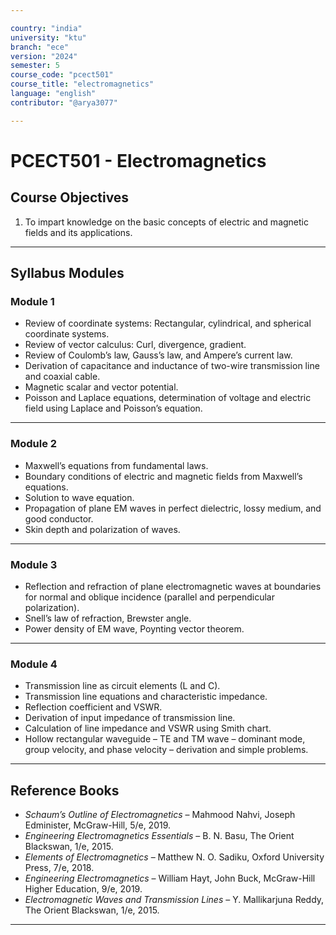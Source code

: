 ```yaml
---

country: "india"
university: "ktu"
branch: "ece"
version: "2024"
semester: 5
course_code: "pcect501"
course_title: "electromagnetics"
language: "english"
contributor: "@arya3077"

---
```


# PCECT501 - Electromagnetics

## Course Objectives

1. To impart knowledge on the basic concepts of electric and magnetic fields and its applications.

---

## Syllabus Modules

### Module 1
- Review of coordinate systems: Rectangular, cylindrical, and spherical coordinate systems.  
- Review of vector calculus: Curl, divergence, gradient.  
- Review of Coulomb’s law, Gauss’s law, and Ampere’s current law.  
- Derivation of capacitance and inductance of two-wire transmission line and coaxial cable.  
- Magnetic scalar and vector potential.  
- Poisson and Laplace equations, determination of voltage and electric field using Laplace and Poisson’s equation.  

---

### Module 2
- Maxwell’s equations from fundamental laws.  
- Boundary conditions of electric and magnetic fields from Maxwell’s equations.  
- Solution to wave equation.  
- Propagation of plane EM waves in perfect dielectric, lossy medium, and good conductor.  
- Skin depth and polarization of waves.  

---

### Module 3
- Reflection and refraction of plane electromagnetic waves at boundaries for normal and oblique incidence (parallel and perpendicular polarization).  
- Snell’s law of refraction, Brewster angle.  
- Power density of EM wave, Poynting vector theorem.  

---

### Module 4
- Transmission line as circuit elements (L and C).  
- Transmission line equations and characteristic impedance.  
- Reflection coefficient and VSWR.  
- Derivation of input impedance of transmission line.  
- Calculation of line impedance and VSWR using Smith chart.  
- Hollow rectangular waveguide – TE and TM wave – dominant mode, group velocity, and phase velocity – derivation and simple problems.  

---

## Reference Books

- *Schaum’s Outline of Electromagnetics* – Mahmood Nahvi, Joseph Edminister, McGraw-Hill, 5/e, 2019.  
- *Engineering Electromagnetics Essentials* – B. N. Basu, The Orient Blackswan, 1/e, 2015.  
- *Elements of Electromagnetics* – Matthew N. O. Sadiku, Oxford University Press, 7/e, 2018.  
- *Engineering Electromagnetics* – William Hayt, John Buck, McGraw-Hill Higher Education, 9/e, 2019.  
- *Electromagnetic Waves and Transmission Lines* – Y. Mallikarjuna Reddy, The Orient Blackswan, 1/e, 2015.  

---
